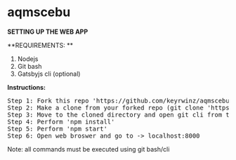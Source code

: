 # aqmscebu

**SETTING UP THE WEB APP**

**REQUIREMENTS: **
1. Nodejs
2. Git bash
3. Gatsbyjs cli (optional)

**Instructions:**  
<pre>
Step 1: Fork this repo 'https://github.com/keyrwinz/aqmscebu'  
Step 2: Make a clone from your forked repo (git clone 'https://github.com/[yourUserName]/aqmscebu' from git cli)  
Step 3: Move to the cloned directory and open git cli from there  
Step 4: Perform 'npm install'  
Step 5: Perform 'npm start'  
Step 6: Open web broswer and go to -> localhost:8000
</pre>

Note: all commands must be executed using git bash/cli
